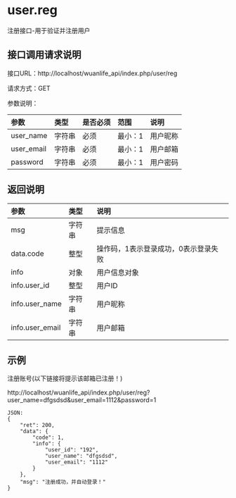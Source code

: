 # user.reg

注册接口-用于验证并注册用户

## 接口调用请求说明

接口URL：http://localhost/wuanlife_api/index.php/user/reg

请求方式：GET

参数说明：

|参数|类型|是否必须|范围|说明|
|:--|:--|:--|:--|:--|
|user_name| 字符串 |   必须   |     最小：1    |         用户昵称|
|user_email   | 字符串|   必须  |        最小：1  |         用户邮箱|
|password| 字符串 |   必须   |      最小：1|           用户密码|

## 返回说明

|参数|类型|说明|
|:--|:--|:--|
|msg        |   字符串 |提示信息|
|data.code         | 整型 |  操作码，1表示登录成功，0表示登录失败|
|info         | 对象 | 用户信息对象|
|info.user_id  | 整型  | 用户ID|
|info.user_name| 字符串| 用户昵称|
|info.user_email   | 字符串| 用户邮箱|

## 示例

注册账号(以下链接将提示该邮箱已注册！)

http://localhost/wuanlife_api/index.php/user/reg?user_name=dfgsdsd&user_email=1112&password=1

    JSON:
    {
        "ret": 200,
        "data": {
            "code": 1,
            "info": {
                "user_id": "192",
                "user_name": "dfgsdsd",
                "user_email": "1112"
            }
        },
        "msg": "注册成功，并自动登录！"
    }